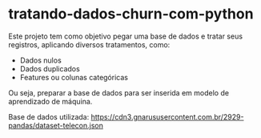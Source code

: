 # tratando-dados-churn-com-python

Este projeto tem como objetivo pegar uma base de dados e tratar seus registros, aplicando diversos tratamentos, como:

- Dados nulos
- Dados duplicados
- Features ou colunas categóricas

Ou seja, preparar a base de dados para ser inserida em modelo de aprendizado de máquina.

Base de dados utilizada: https://cdn3.gnarususercontent.com.br/2929-pandas/dataset-telecon.json
